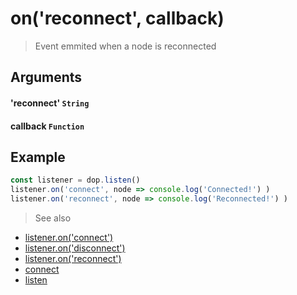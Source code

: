 # on('reconnect', callback)

> Event emmited when a node is reconnected


## Arguments

#### 'reconnect' `String`

#### callback `Function`


## Example

```js
const listener = dop.listen()
listener.on('connect', node => console.log('Connected!') )
listener.on('reconnect', node => console.log('Reconnected!') )
```


> See also
- [listener.on('connect')](/api/javascript/listener-onconnect)
- [listener.on('disconnect')](/api/javascript/listener-ondisconnect)
- [listener.on('reconnect')](/api/javascript/listener-onreconnect)
- [connect](/api/javascript/connect)
- [listen](/api/javascript/listen)
